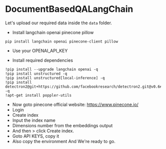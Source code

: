# DocumentBasedQALangChain

Let's upload our required data inside the `data` folder.

- Install langchain openai pinecone pillow
```
pip install langchain openai pinecone-client pillow
```
- Use your OPENAI_API_KEY

- Install required dependencies
``` 
!pip install --upgrade langchain openai -q
!pip install unstructured -q
!pip install unstructured[local-inference] -q
!pip install detectron2@git+https://github.com/facebookresearch/detectron2.git@v0.6#egg=detectron2 -q
!apt-get install poppler-utils
```

- Now goto pinecone official website: https://www.pinecone.io/
- Login 
- Create index
- Input the index name
- Dimensions number from the embeddings output
- And then > click Create index.
- Goto API KEYS, copy it
- Also copy the environment
And We're ready to go.




